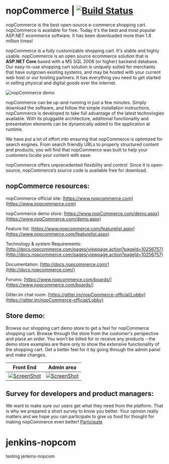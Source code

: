 ﻿nopCommerce | [![Build Status](https://travis-ci.com/nopSolutions/nopCommerce.svg?branch=develop)](https://travis-ci.com/nopSolutions/nopCommerce)
===========
nopCommerce is the best open-source e-commerce shopping cart. nopCommerce is available for free. Today it's the best and most popular ASP.NET ecommerce software. It has been downloaded more than 1.8 million times!

nopCommerce is a fully customizable shopping cart. It's stable and highly usable. nopCommerce is an open source ecommerce solution that is **ASP.NET Core** based with a MS SQL 2008 (or higher) backend database. Our easy-to-use shopping cart solution is uniquely suited for merchants that have outgrown existing systems, and may be hosted with your current web host or our hosting partners. It has everything you need to get started in selling physical and digital goods over the internet.

![nopCommerce demo](https://www.nopcommerce.com/images/features/responsive_devices_codeplex.jpg)

nopCommerce can be up-and-running in just a few minutes. Simply download the software, and follow the simple installation instructions. nopCommerce is developed to take full advantage of the latest technologies available. With its pluggable architecture, additional functionality and presentation elements can be dynamically added to the application at runtime.

We have put a lot of effort into ensuring that nopCommerce is optimized for search engines. From search friendly URLs to properly structured content and products, you will find that nopCommerce was built to help your customers locate your content with ease.

nopCommerce offers unprecedented flexibility and control. Since it is open-source, nopCommerce’s source code is available free for download.


## nopCommerce resources: ##

nopCommerce official site: [https://www.nopcommerce.com](https://www.nopcommerce.com)

nopCommerce demo store: [https://www.nopCommerce.com/demo.aspx](https://www.nopCommerce.com/demo.aspx)

Feature list: [https://www.nopcommerce.com/featurelist.aspx](https://www.nopcommerce.com/featurelist.aspx)

Technology & system Requirements: [http://docs.nopcommerce.com/pages/viewpage.action?pageId=10256757](http://docs.nopcommerce.com/pages/viewpage.action?pageId=10256757)

Documentation: [http://docs.nopcommerce.com/](http://docs.nopcommerce.com/)

Forums: [https://www.nopcommerce.com/boards/](https://www.nopcommerce.com/boards/)

Gitter.im chat room: [https://gitter.im/nopCommerce-official/Lobby](https://gitter.im/nopCommerce-official/Lobby)

## Store demo: ##

Browse our shopping cart demo store to get a feel for nopCommerce shopping cart. Browse through the store from the customer's perspective and place an order. You won't be billed for or receive any products – the demo store examples are there only to show the extensive functionality of the shopping cart. Get a better feel for it by going through the admin panel and make changes.


Front End | Admin area
----|------
[![ScreenShot](https://www.nopcommerce.com/images/demo/demo3.png)](https://demo.nopcommerce.com/) | [![ScreenShot](https://www.nopcommerce.com/images/demo/admindemo_500.png)](https://admin-demo.nopcommerce.com/)


## Survey for developers and product managers: ##

We want to make sure our users get what they need from the platform. That is why we prepared a short survey to know you better. Your opinion really matters and we hope you can participate to give us food for thought for making nopCommerce even better! [Participate](https://www.surveymonkey.com/r/CDMQYHY)
# jenkins-nopcom
testing jenkins-nopcom
